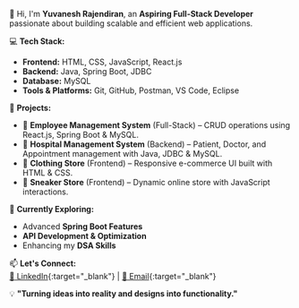 👋 Hi, I'm **Yuvanesh Rajendiran**, an **Aspiring Full-Stack Developer** passionate about building scalable and efficient web applications.  

💻 **Tech Stack:**  
- **Frontend:** HTML, CSS, JavaScript, React.js  
- **Backend:** Java, Spring Boot, JDBC  
- **Database:** MySQL  
- **Tools & Platforms:** Git, GitHub, Postman, VS Code, Eclipse  

📌 **Projects:**  
- 🏢 **Employee Management System** (Full-Stack) – CRUD operations using React.js, Spring Boot & MySQL.  
- 🏥 **Hospital Management System** (Backend) – Patient, Doctor, and Appointment management with Java, JDBC & MySQL.  
- 👕 **Clothing Store** (Frontend) – Responsive e-commerce UI built with HTML & CSS.  
- 👟 **Sneaker Store** (Frontend) – Dynamic online store with JavaScript interactions.  

🚀 **Currently Exploring:**  
- Advanced **Spring Boot Features**  
- **API Development & Optimization**  
- Enhancing my **DSA Skills**  

📫 **Let's Connect:**  
[🔗 LinkedIn](https://www.linkedin.com/in/yuvanesh-rajendiran){:target="_blank"} | [📧 Email](mailto:yuvaneshr2002@gmail.com){:target="_blank"}  

💡 **"Turning ideas into reality and designs into functionality."**  
